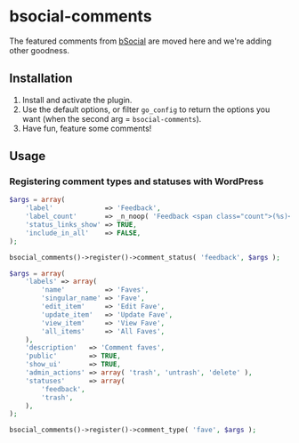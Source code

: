bsocial-comments
================

The featured comments from [bSocial](https://github.com/misterbisson/bsocial) are moved here and we're adding other goodness.

## Installation
1. Install and activate the plugin.
2. Use the default options, or filter `go_config` to return the options you want (when the second arg = `bsocial-comments`).
3. Have fun, feature some comments!

## Usage
### Registering comment types and statuses with WordPress

```php
$args = array(
	'label'             => 'Feedback',
	'label_count'       => _n_noop( 'Feedback <span class="count">(%s)</span>', 'Feedback <span class="count">(%s)</span>' ),
	'status_links_show' => TRUE,
	'include_in_all'    => FALSE,
);

bsocial_comments()->register()->comment_status( 'feedback', $args );

$args = array(
	'labels' => array(
		'name'          => 'Faves',
		'singular_name' => 'Fave',
		'edit_item'     => 'Edit Fave',
		'update_item'   => 'Update Fave',
		'view_item'     => 'View Fave',
		'all_items'     => 'All Faves',
	),
	'description'   => 'Comment faves',
	'public'        => TRUE,
	'show_ui'       => TRUE,
	'admin_actions' => array( 'trash', 'untrash', 'delete' ),
	'statuses'      => array(
		'feedback',
		'trash',
	),
);

bsocial_comments()->register()->comment_type( 'fave', $args );
```
